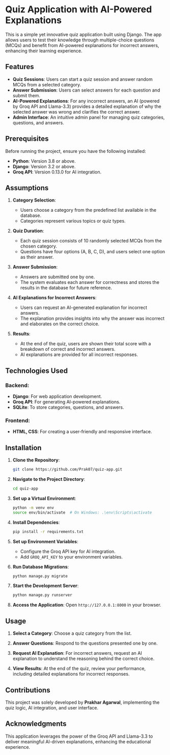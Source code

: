 # Quiz Application with AI-Powered Explanations

This is a simple yet innovative quiz application built using Django. The app allows users to test their knowledge through multiple-choice questions (MCQs) and benefit from AI-powered explanations for incorrect answers, enhancing their learning experience.

## Features

- **Quiz Sessions**: Users can start a quiz session and answer random MCQs from a selected category.
- **Answer Submission**: Users can select answers for each question and submit them.
- **AI-Powered Explanations**: For any incorrect answers, an AI (powered by Groq API and Llama-3.3) provides a detailed explanation of why the selected answer was wrong and clarifies the correct answer.
- **Admin Interface**: An intuitive admin panel for managing quiz categories, questions, and answers.

## Prerequisites

Before running the project, ensure you have the following installed:

- **Python**: Version 3.8 or above.
- **Django**: Version 3.2 or above.
- **Groq API**: Version 0.13.0 for AI integration.

## Assumptions

1. **Category Selection**:
   - Users choose a category from the predefined list available in the database.
   - Categories represent various topics or quiz types.

2. **Quiz Duration**:
   - Each quiz session consists of 10 randomly selected MCQs from the chosen category.
   - Questions have four options (A, B, C, D), and users select one option as their answer.

3. **Answer Submission**:
   - Answers are submitted one by one.
   - The system evaluates each answer for correctness and stores the results in the database for future reference.

4. **AI Explanations for Incorrect Answers**:
   - Users can request an AI-generated explanation for incorrect answers.
   - The explanation provides insights into why the answer was incorrect and elaborates on the correct choice.

5. **Results**:
   - At the end of the quiz, users are shown their total score with a breakdown of correct and incorrect answers.
   - AI explanations are provided for all incorrect responses.

## Technologies Used

### Backend:
- **Django**: For web application development.
- **Groq API**: For generating AI-powered explanations.
- **SQLite**: To store categories, questions, and answers.

### Frontend:
- **HTML, CSS**: For creating a user-friendly and responsive interface.

## Installation

1. **Clone the Repository**:
   ```bash
   git clone https://github.com/Prak07/quiz-app.git
   ```

2. **Navigate to the Project Directory**:
   ```bash
   cd quiz-app
   ```

3. **Set up a Virtual Environment**:
   ```bash
   python -m venv env
   source env/bin/activate  # On Windows: .\env\Scripts\activate
   ```

4. **Install Dependencies**:
   ```bash
   pip install -r requirements.txt
   ```

5. **Set up Environment Variables**:
   - Configure the Groq API key for AI integration.
   - Add `GROQ_API_KEY` to your environment variables.

6. **Run Database Migrations**:
   ```bash
   python manage.py migrate
   ```

7. **Start the Development Server**:
   ```bash
   python manage.py runserver
   ```

8. **Access the Application**:
   Open `http://127.0.0.1:8000` in your browser.

## Usage

1. **Select a Category**:
   Choose a quiz category from the list.

2. **Answer Questions**:
   Respond to the questions presented one by one.

3. **Request AI Explanation**:
   For incorrect answers, request an AI explanation to understand the reasoning behind the correct choice.

4. **View Results**:
   At the end of the quiz, review your performance, including detailed explanations for incorrect responses.

## Contributions

This project was solely developed by **Prakhar Agarwal**, implementing the quiz logic, AI integration, and user interface.

## Acknowledgments

This application leverages the power of the Groq API and Llama-3.3 to deliver meaningful AI-driven explanations, enhancing the educational experience.

